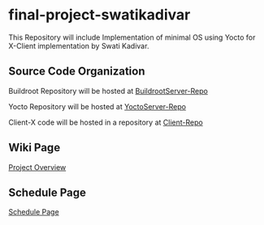 # final-project-swatikadivar
This Repository will include Implementation of minimal OS using Yocto for X-Client implementation by Swati Kadivar.

## Source Code Organization
Buildroot Repository will be hosted at [BuildrootServer-Repo](https://github.com/cu-ecen-5013/final-project-Maitreyee2095)

Yocto Repository will be hosted at [YoctoServer-Repo](https://github.com/cu-ecen-5013/final-project-swatikadivar)

Client-X code will be hosted in a repository at [Client-Repo](https://github.com/cu-ecen-5013/final-project-modi-disha)

## Wiki Page
[Project Overview](https://github.com/cu-ecen-5013/final-project-swatikadivar/wiki/Project-Overview)

## Schedule Page
[Schedule Page](https://github.com/cu-ecen-5013/final-project-swatikadivar/wiki/Schedule-Page)
